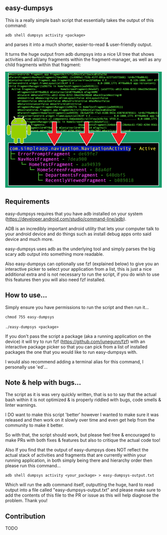 ## easy-dumpsys

This is a really simple bash script that essentially takes the output of this command:

```
adb shell dumpsys activity <package>
```

and parses it into a much shorter, easier-to-read & user-friendly output.

It turns the huge output from adb dumpsys into a nice UI tree that shows activities and all/any fragments within the fragment-manager, as well as any child fragments within that fragment:

![Image showing difference between adb and easy-dumpsys](eds.png)

## Requirements

easy-dumpsys requires that you have adb installed on your system (https://developer.android.com/studio/command-line/adb).

ADB is an incredibly important android utility that lets your computer talk to your android device and do things such as install debug apps onto said device and much more.

easy-dumpsys uses adb as the underlying tool and simply parses the big scary adb output into something more readable.

Also easy-dumpsys can optionally use fzf (explained below) to give you an interactive picker to select your application from a list, this is just a nice additional extra and is not necessary to run the script, if you do wish to use this features then you will also need fzf installed.

## How to use...

Simply ensure you have permissions to run the script and then run it...

```
chmod 755 easy-dumpsys

./easy-dumpsys <package>
```

If you don't pass the script a package (aka a running application on the device) it will try to run fzf (https://github.com/junegunn/fzf) with an interactive package picker so that you can pick from a list of installed packages the one that you would like to run easy-dumpsys with.

I would also recommend adding a terminal alias for this command, I personally use 'ed'...

## Note & help with bugs...

The script as it is was very quickly written, that is so to say that the actual bash within it is not optimized & is properly riddled with bugs, code smells & linter warnings.

I DO want to make this script 'better' however I wanted to make sure it was released and then work on it slowly over time and even get help from the community to make it better.

So with that, the script should work, but please feel free & encouraged to make PRs with both fixes & features but also to critique the actual code too!

Also If you find that the output of easy-dumpsys does NOT reflect the actual stack of activities and fragments that are currently within your running application, in both simply being there and hierarchy order then please run this command...

```
adb shell dumpsys activity <your_package> > easy-dumpsys-output.txt
```

Which will run the adb command itself, outputting the huge, hard to read output into a file called "easy-dumpsys-output.txt" and please make sure to add the contents of this file to the PR or issue as this will help diagnose the problem. Thank you!

## Contribution

TODO